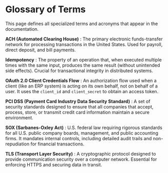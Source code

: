 # Glossary of Terms

This page defines all specialized terms and acronyms that appear in the documentation.

**ACH (Automated Clearing House)**
:   The primary electronic funds-transfer network for processing transactions in the United States. Used for payroll, direct deposit, and bill payments.

**Idempotency**
:   The property of an operation that, when executed multiple times with the same input, produces the same result (without unintended side effects). Crucial for transactional integrity in distributed systems.

**OAuth 2.0 Client Credentials Flow**
:   An authorization flow used when a client (like an $\text{ERP}$ system) is acting on its own behalf, not on behalf of a user. It uses the `client_id` and `client_secret` to obtain an access token.

**PCI DSS (Payment Card Industry Data Security Standard)**
:   A set of security standards designed to ensure that all companies that accept, process, store, or transmit credit card information maintain a secure environment.

**SOX (Sarbanes-Oxley Act)**
:   U.S. federal law requiring rigorous standards for all U.S. public company boards, management, and public accounting firms. It mandates internal controls, including detailed audit trails and non-repudiation for financial transactions.

**TLS (Transport Layer Security)**
:   A cryptographic protocol designed to provide communication security over a computer network. Essential for enforcing $\text{HTTPS}$ and securing data in transit.